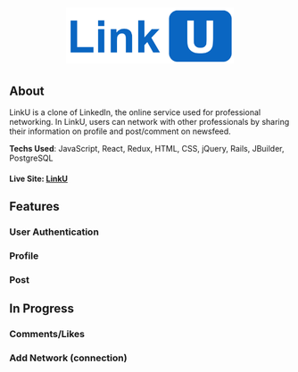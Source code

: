 # <p align="center"><img src="https://github.com/hansaem-kim/LinkU/blob/main/app/assets/images/linku_logo.png" width="300" height="100" /></p>

## About
LinkU is a clone of LinkedIn, the online service used for professional networking. In LinkU, users can network with other professionals by sharing their information on profile and post/comment on newsfeed.

**Techs Used**: JavaScript, React, Redux, HTML, CSS, jQuery, Rails, JBuilder, PostgreSQL

#### Live Site: [LinkU](https://link-u.herokuapp.com/#/)

## Features
### User Authentication

### Profile

### Post

## In Progress
### Comments/Likes

### Add Network (connection)
